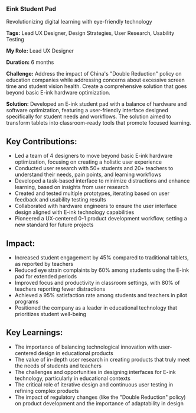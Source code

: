 ### Eink Student Pad

Revolutionizing digital learning with eye-friendly technology

**Tags:** Lead UX Designer, Design Strategies, User Research, Usability Testing

**My Role:** Lead UX Designer

**Duration:** 6 months

**Challenge:** Address the impact of China's "Double Reduction" policy on education companies while addressing concerns about excessive screen time and student vision health. Create a comprehensive solution that goes beyond basic E-ink hardware optimization.

**Solution:** Developed an E-ink student pad with a balance of hardware and software optimization, featuring a user-friendly interface designed specifically for student needs and workflows. The solution aimed to transform tablets into classroom-ready tools that promote focused learning.

## Key Contributions:

- Led a team of 4 designers to move beyond basic E-ink hardware optimization, focusing on creating a holistic user experience
- Conducted user research with 50+ students and 20+ teachers to understand their needs, pain points, and learning workflows
- Developed a task-based interface to minimize distractions and enhance learning, based on insights from user research
- Created and tested multiple prototypes, iterating based on user feedback and usability testing results
- Collaborated with hardware engineers to ensure the user interface design aligned with E-ink technology capabilities
- Pioneered a UX-centered 0-1 product development workflow, setting a new standard for future projects

## Impact:

- Increased student engagement by 45% compared to traditional tablets, as reported by teachers
- Reduced eye strain complaints by 60% among students using the E-ink pad for extended periods
- Improved focus and productivity in classroom settings, with 80% of teachers reporting fewer distractions
- Achieved a 95% satisfaction rate among students and teachers in pilot programs
- Positioned the company as a leader in educational technology that prioritizes student well-being

## Key Learnings:

- The importance of balancing technological innovation with user-centered design in educational products
- The value of in-depth user research in creating products that truly meet the needs of students and teachers
- The challenges and opportunities in designing interfaces for E-ink technology, particularly in educational contexts
- The critical role of iterative design and continuous user testing in refining complex products
- The impact of regulatory changes (like the "Double Reduction" policy) on product development and the importance of adaptability in design